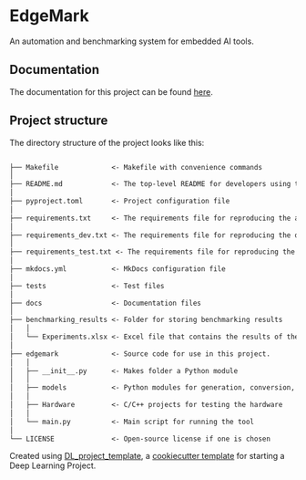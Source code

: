 # EdgeMark

An automation and benchmarking system for embedded AI tools.

## Documentation

The documentation for this project can be found [here](https://black3rror.github.io/EdgeMark/).

## Project structure

The directory structure of the project looks like this:

```txt

├── Makefile             <- Makefile with convenience commands
│
├── README.md            <- The top-level README for developers using this project.
│
├── pyproject.toml       <- Project configuration file
│
├── requirements.txt     <- The requirements file for reproducing the analysis environment
│
├── requirements_dev.txt <- The requirements file for reproducing the development environment
│
├── requirements_test.txt <- The requirements file for reproducing the test environment
│
├── mkdocs.yml           <- MkDocs configuration file
│
├── tests                <- Test files
│
├── docs                 <- Documentation files
│
├── benchmarking_results <- Folder for storing benchmarking results
│   │
│   └── Experiments.xlsx <- Excel file that contains the results of the experiments
│
├── edgemark             <- Source code for use in this project.
│   │
│   ├── __init__.py      <- Makes folder a Python module
│   │
│   ├── models           <- Python modules for generation, conversion, and testing of models
│   │
│   ├── Hardware         <- C/C++ projects for testing the hardware
│   │
│   └── main.py          <- Main script for running the tool
│
└── LICENSE              <- Open-source license if one is chosen
```

Created using [DL_project_template](https://github.com/Black3rror/DL_project_template), a [cookiecutter template](https://github.com/cookiecutter/cookiecutter) for starting a Deep Learning Project.
